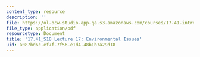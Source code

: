 ```yaml
---
content_type: resource
description: ''
file: https://ol-ocw-studio-app-qa.s3.amazonaws.com/courses/17-41-introduction-to-international-relations-spring-2018/a087bd6cef7f7f56e1d448b1b7a29d18_MIT17_41S18_lec17.pdf
file_type: application/pdf
resourcetype: Document
title: '17.41_S18 Lecture 17: Environmental Issues'
uid: a087bd6c-ef7f-7f56-e1d4-48b1b7a29d18
---
```

